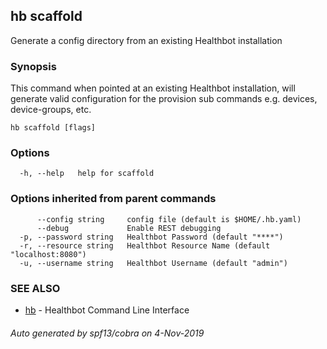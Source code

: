 ## hb scaffold

Generate a config directory from an existing Healthbot installation

### Synopsis

This command when pointed at an existing Healthbot installation, will generate
	valid configuration for the provision sub commands e.g. devices, device-groups, etc.

```
hb scaffold [flags]
```

### Options

```
  -h, --help   help for scaffold
```

### Options inherited from parent commands

```
      --config string     config file (default is $HOME/.hb.yaml)
      --debug             Enable REST debugging
  -p, --password string   Healthbot Password (default "****")
  -r, --resource string   Healthbot Resource Name (default "localhost:8080")
  -u, --username string   Healthbot Username (default "admin")
```

### SEE ALSO

* [hb](hb.md)	 - Healthbot Command Line Interface

###### Auto generated by spf13/cobra on 4-Nov-2019
